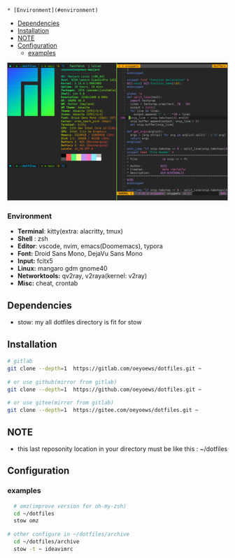 
<!-- vim-markdown-toc Marked -->

	* [Environment](#environment)
* [Dependencies](#dependencies)
* [Installation](#installation)
* [NOTE](#note)
* [Configuration](#configuration)
	* [examples](#examples)

<!-- vim-markdown-toc -->
![example](./archive/img/example.png)

### Environment
- **Terminal**: kitty(extra: alacritty, tmux) 
- **Shell** : zsh
- **Editor**: vscode, nvim, emacs(Doomemacs), typora
- **Font:** Droid Sans Mono, DejaVu Sans Mono
- **Input:** fcitx5
- **Linux:**  mangaro gdm gnome40
- **Networktools:** qv2ray, v2raya(kernel: v2ray)
- **Misc:** cheat, crontab

Dependencies
---

- stow: my all dotfiles directory is fit for stow

Installation
---
```zsh
# gitlab
git clone --depth=1  https://gitlab.com/oeyoews/dotfiles.git ~
```

```zsh
# or use github(mirror from gitlab)
git clone --depth=1  https://github.com/oeyoews/dotfiles.git ~
```

```zsh
# or use gitee(mirror from gitlab)
git clone --depth=1  https://gitee.com/oeyoews/dotfiles.git ~
```

NOTE
---

- this last reposonity location in your directory  must be like this : ~/dotfiles

Configuration
---

### examples
```zsh
  # omz(improve version for oh-my-zsh)
  cd ~/dotfiles
  stow omz
```

```zsh 
# other configure in ~/dotfiles/archive
  cd ~/dotfiles/archive
  stow -t ~ ideavimrc
```
